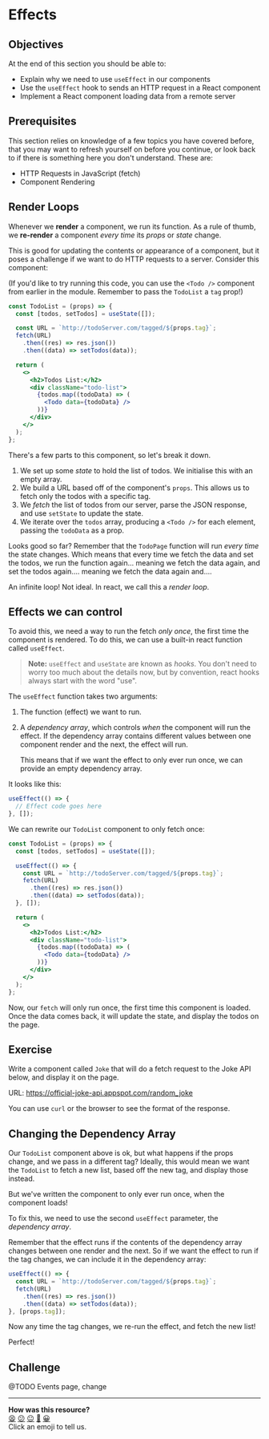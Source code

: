 # Effects

## Objectives

At the end of this section you should be able to:

- Explain why we need to use `useEffect` in our components
- Use the `useEffect` hook to sends an HTTP request in a React component
- Implement a React component loading data from a remote server

## Prerequisites

This section relies on knowledge of a few topics you have covered before, that
you may want to refresh yourself on before you continue, or look back to if
there is something here you don't understand. These are:

- HTTP Requests in JavaScript (fetch)
- Component Rendering

## Render Loops

Whenever we **render** a component, we run its function. As a rule of thumb, we
**re-render** a component _every time_ its _props_ or _state_ change.

This is good for updating the contents or appearance of a component, but it
poses a challenge if we want to do HTTP requests to a server. Consider this
component:

<!-- OMITTED -->

(If you'd like to try running this code, you can use the `<Todo />` component
from earlier in the module. Remember to pass the `TodoList` a `tag` prop!)

```jsx
const TodoList = (props) => {
  const [todos, setTodos] = useState([]);

  const URL = `http://todoServer.com/tagged/${props.tag}`;
  fetch(URL)
    .then((res) => res.json())
    .then((data) => setTodos(data));

  return (
    <>
      <h2>Todos List:</h2>
      <div className="todo-list">
        {todos.map((todoData) => (
          <Todo data={todoData} />
        ))}
      </div>
    </>
  );
};
```

There's a few parts to this component, so let's break it down.

1. We set up some _state_ to hold the list of todos. We initialise this with an
   empty array.
2. We build a URL based off of the component's `props`. This allows us to fetch
   only the todos with a specific tag.
3. We _fetch_ the list of todos from our server, parse the JSON response, and
   use `setState` to update the state.
4. We iterate over the `todos` array, producing a `<Todo />` for each element,
   passing the `todoData` as a prop.

Looks good so far? Remember that the `TodoPage` function will run _every time_ the
state changes. Which means that every time we fetch the data and set the todos,
we run the function again... meaning we fetch the data again, and set the todos
again.... meaning we fetch the data again and....

An infinite loop! Not ideal. In react, we call this a _render loop_.

## Effects we can control

To avoid this, we need a way to run the fetch _only once_, the first time the
component is rendered. To do this, we can use a built-in react function called
`useEffect`.

> **Note:** `useEffect` and `useState` are known as _hooks_. You don't need to
> worry too much about the details now, but by convention, react hooks always
> start with the word "use".

The `useEffect` function takes two arguments:

1. The function (effect) we want to run.
2. A _dependency array_, which controls _when_ the component will run the
   effect. If the dependency array contains different values between one
   component render and the next, the effect will run.

   This means that if we want the effect to only ever run once, we can provide
   an empty dependency array.

It looks like this:

```javascript
useEffect(() => {
  // Effect code goes here
}, []);
```

We can rewrite our `TodoList` component to only fetch once:

```jsx
const TodoList = (props) => {
  const [todos, setTodos] = useState([]);

  useEffect(() => {
    const URL = `http://todoServer.com/tagged/${props.tag}`;
    fetch(URL)
      .then((res) => res.json())
      .then((data) => setTodos(data));
  }, []);

  return (
    <>
      <h2>Todos List:</h2>
      <div className="todo-list">
        {todos.map((todoData) => (
          <Todo data={todoData} />
        ))}
      </div>
    </>
  );
};
```

Now, our `fetch` will only run once, the first time this component is loaded.
Once the data comes back, it will update the state, and display the todos on the
page.

<!-- OMITTED -->

## Exercise

Write a component called `Joke` that will do a fetch request to the Joke API
below, and display it on the page.

URL: https://official-joke-api.appspot.com/random_joke

You can use `curl` or the browser to see the format of the response.

## Changing the Dependency Array

Our `TodoList` component above is ok, but what happens if the props change, and
we pass in a different tag? Ideally, this would mean we want the `TodoList` to
fetch a new list, based off the new tag, and display those instead.

But we've written the component to only ever run once, when the component loads!

To fix this, we need to use the second `useEffect` parameter, the _dependency
array_.

Remember that the effect runs if the contents of the dependency array changes
between one render and the next. So if we want the effect to run if the tag
changes, we can include it in the dependency array:

```jsx
useEffect(() => {
  const URL = `http://todoServer.com/tagged/${props.tag}`;
  fetch(URL)
    .then((res) => res.json())
    .then((data) => setTodos(data));
}, [props.tag]);
```

Now any time the tag changes, we re-run the effect, and fetch the new list!

Perfect!

## Challenge

@TODO Events page, change


<!-- BEGIN GENERATED SECTION DO NOT EDIT -->

---

**How was this resource?**  
[😫](https://airtable.com/shrUJ3t7KLMqVRFKR?prefill_Repository=makersacademy%2Fjavascript-react-applications&prefill_File=react%2F09_effects.md&prefill_Sentiment=😫) [😕](https://airtable.com/shrUJ3t7KLMqVRFKR?prefill_Repository=makersacademy%2Fjavascript-react-applications&prefill_File=react%2F09_effects.md&prefill_Sentiment=😕) [😐](https://airtable.com/shrUJ3t7KLMqVRFKR?prefill_Repository=makersacademy%2Fjavascript-react-applications&prefill_File=react%2F09_effects.md&prefill_Sentiment=😐) [🙂](https://airtable.com/shrUJ3t7KLMqVRFKR?prefill_Repository=makersacademy%2Fjavascript-react-applications&prefill_File=react%2F09_effects.md&prefill_Sentiment=🙂) [😀](https://airtable.com/shrUJ3t7KLMqVRFKR?prefill_Repository=makersacademy%2Fjavascript-react-applications&prefill_File=react%2F09_effects.md&prefill_Sentiment=😀)  
Click an emoji to tell us.

<!-- END GENERATED SECTION DO NOT EDIT -->
